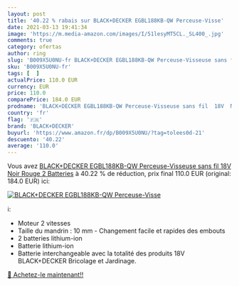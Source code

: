 ```yaml
---
layout: post
title: '40.22 % rabais sur BLACK+DECKER EGBL188KB-QW Perceuse-Visse'
date: 2021-03-13 19:41:34
image: 'https://m.media-amazon.com/images/I/51lesyMT5CL._SL400_.jpg'
comments: true
category: ofertas
author: ring
slug: 'B009X5U0NU-fr BLACK+DECKER EGBL188KB-QW Perceuse-Visseuse sans fil 18V...'
sku: 'B009X5U0NU-fr'
tags: [  ]
actualPrice: 110.0 EUR
currency: EUR
price: 110.0
comparePrice: 184.0 EUR
prodname: 'BLACK+DECKER EGBL188KB-QW Perceuse-Visseuse sans fil  18V  Noir  Rouge  2 Batteries'
country: 'fr'
flag: '🇫🇷'
brand: 'BLACK+DECKER'
buyurl: 'https://www.amazon.fr/dp/B009X5U0NU/?tag=tolees0d-21'
descuento: '40.22'
average: '110.0'
---
```


Vous avez [BLACK+DECKER EGBL188KB-QW Perceuse-Visseuse sans fil  18V  Noir  Rouge  2 Batteries](https://www.amazon.fr/dp/B009X5U0NU/?tag=tolees0d-21)  à  40.22 % de réduction, prix final  110.0 EUR (original: 184.0 EUR) ici:

[![BLACK+DECKER EGBL188KB-QW Perceuse-Visse](https://m.media-amazon.com/images/I/51lesyMT5CL._SL400_.jpg)](https://www.amazon.fr/dp/B009X5U0NU/?tag=tolees0d-21)

ℹ️:

- Moteur 2 vitesses
- Taille du mandrin : 10 mm - Changement facile et rapides des embouts
- 2 batteries lithium-ion
- Batterie lithium-ion
- Batterie interchangeable avec la totalité des produits 18V BLACK+DECKER Bricolage et Jardinage.

[🛒 Achetez-le maintenant!!](https://www.amazon.fr/dp/B009X5U0NU/?tag=tolees0d-21)
